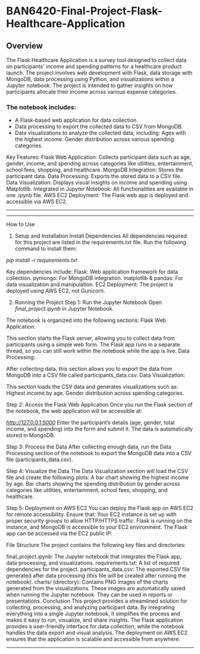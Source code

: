 # BAN6420-Final-Project-Flask-Healthcare-Application

## Overview
The Flask Healthcare Application is a survey tool designed to collect data on participants' income and spending patterns for a healthcare product launch. The project involves web development with Flask, data storage with MongoDB, data processing using Python, and visualizations within a Jupyter notebook. The project is intended to gather insights on how participants allocate their income across various expense categories.

### The notebook includes:
- A Flask-based web application for data collection.
- Data processing to export the collected data to CSV from MongoDB.
- Data visualizations to analyze the collected data, including:
              Ages with the highest income.
              Gender distribution across various spending categories.

Key Features:
Flask Web Application: Collects participant data such as age, gender, income, and spending across categories like utilities, entertainment, school fees, shopping, and healthcare.
MongoDB Integration: Stores the participant data.
Data Processing: Exports the stored data to a CSV file.
Data Visualization: Displays visual insights on income and spending using Matplotlib.
Integrated in Jupyter Notebook: All functionalities are available in one .ipynb file.
AWS EC2 Deployment: The Flask web app is deployed and accessible via AWS EC2.
*****

*****
How to Use
1. Setup and Installation
Install Dependencies
All dependencies required for this project are listed in the requirements.txt file. Run the following command to install them:

*pip install -r requirements.txt*

Key dependencies include:
Flask: Web application framework for data collection.
pymongo: For MongoDB integration.
matplotlib & pandas: For data visualization and manipulation.
EC2 Deployment: The project is deployed using AWS EC2, not Gunicorn.

2. Running the Project
Step 1: Run the Jupyter Notebook
Open *final_project.ipynb* in Jupyter Notebook.

The notebook is organized into the following sections:
Flask Web Application:

This section starts the Flask server, allowing you to collect data from participants using a simple web form.
The Flask app runs in a separate thread, so you can still work within the notebook while the app is live.
Data Processing:

After collecting data, this section allows you to export the data from MongoDB into a CSV file called participants_data.csv.
Data Visualization:

This section loads the CSV data and generates visualizations such as:
Highest income by age.
Gender distribution across spending categories.

Step 2: Access the Flask Web Application
Once you run the Flask section of the notebook, the web application will be accessible at:

*http://127.0.0.1:5000*
Enter the participant’s details (age, gender, total income, and spending) into the form and submit it. The data is automatically stored in MongoDB.

Step 3: Process the Data
After collecting enough data, run the Data Processing section of the notebook to export the MongoDB data into a CSV file (participants_data.csv).

Step 4: Visualize the Data
The Data Visualization section will load the CSV file and create the following plots:
A bar chart showing the highest income by age.
Bar charts showing the spending distribution by gender across categories like utilities, entertainment, school fees, shopping, and healthcare.

Step 5: Deployment on AWS EC2
You can deploy the Flask app on AWS EC2 for remote accessibility. Ensure that:
Your EC2 instance is set up with proper security groups to allow HTTP/HTTPS traffic.
Flask is running on the instance, and MongoDB is accessible to your EC2 environment.
The Flask app can be accessed via the EC2 public IP.


File Structure
The project contains the following key files and directories:

final_project.ipynb: The Jupyter notebook that integrates the Flask app, data processing, and visualizations.
requirements.txt: A list of required dependencies for the project.
participants_data.csv: The exported CSV file generated after data processing (this file will be created after running the notebook).
charts/ (directory):
Contains PNG images of the charts generated from the visualizations. These images are automatically saved when running the Jupyter notebook. They can be used in reports or presentations.
Conclusion
This project provides a streamlined solution for collecting, processing, and analyzing participant data. By integrating everything into a single Jupyter notebook, it simplifies the process and makes it easy to run, visualize, and share insights. The Flask application provides a user-friendly interface for data collection, while the notebook handles the data export and visual analysis. The deployment on AWS EC2 ensures that the application is scalable and accessible from anywhere.
*****

